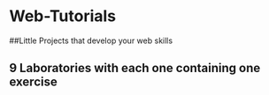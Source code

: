 # Web-Tutorials

##Little Projects that develop your web skills

## 9 Laboratories with each one containing one exercise
